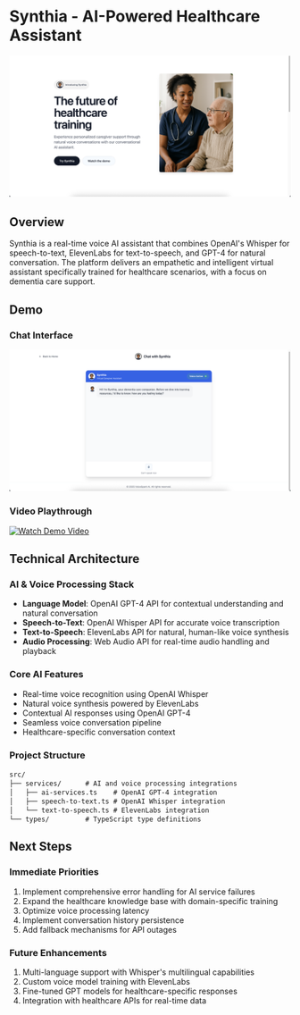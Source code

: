# Synthia - AI-Powered Healthcare Assistant
![Synthia Hero](public/lovable-uploads/synthia_hero_screenshot.png)

## Overview

Synthia is a real-time voice AI assistant that combines OpenAI's Whisper for speech-to-text, ElevenLabs for text-to-speech, and GPT-4 for natural conversation. The platform delivers an empathetic and intelligent virtual assistant specifically trained for healthcare scenarios, with a focus on dementia care support.

## Demo

### Chat Interface
![Chat Interface](public/lovable-uploads/synthia_demo_screenshot.png)

### Video Playthrough
[![Watch Demo Video](https://cdn.loom.com/sessions/thumbnails/b0935f9d8f7b40518a36d53fe47cc6b8-207afc948ed82fb3-full-play.gif)](https://www.loom.com/share/b0935f9d8f7b40518a36d53fe47cc6b8)

## Technical Architecture

### AI & Voice Processing Stack
- **Language Model**: OpenAI GPT-4 API for contextual understanding and natural conversation
- **Speech-to-Text**: OpenAI Whisper API for accurate voice transcription
- **Text-to-Speech**: ElevenLabs API for natural, human-like voice synthesis
- **Audio Processing**: Web Audio API for real-time audio handling and playback

### Core AI Features
- Real-time voice recognition using OpenAI Whisper
- Natural voice synthesis powered by ElevenLabs
- Contextual AI responses using OpenAI GPT-4
- Seamless voice conversation pipeline
- Healthcare-specific conversation context

### Project Structure
```
src/
├── services/      # AI and voice processing integrations
│   ├── ai-services.ts    # OpenAI GPT-4 integration
│   ├── speech-to-text.ts # OpenAI Whisper integration
│   └── text-to-speech.ts # ElevenLabs integration
└── types/         # TypeScript type definitions
```

## Next Steps

### Immediate Priorities
1. Implement comprehensive error handling for AI service failures
2. Expand the healthcare knowledge base with domain-specific training
3. Optimize voice processing latency
4. Implement conversation history persistence
5. Add fallback mechanisms for API outages

### Future Enhancements
1. Multi-language support with Whisper's multilingual capabilities
2. Custom voice model training with ElevenLabs
3. Fine-tuned GPT models for healthcare-specific responses
4. Integration with healthcare APIs for real-time data
